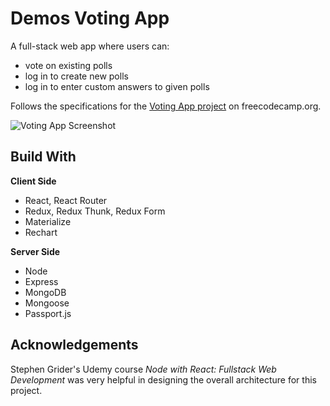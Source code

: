 # Demos Voting App

A full-stack web app where users can:

* vote on existing polls
* log in to create new polls
* log in to enter custom answers to given polls

Follows the specifications for the [Voting App project](https://www.freecodecamp.org/challenges/build-a-voting-app) on freecodecamp.org.

![Voting App Screenshot](https://i.imgur.com/bOuFWu9.png)

## Build With

**Client Side**

* React, React Router
* Redux, Redux Thunk, Redux Form
* Materialize
* Rechart

**Server Side**

* Node
* Express
* MongoDB
* Mongoose
* Passport.js

## Acknowledgements

Stephen Grider's Udemy course _Node with React: Fullstack Web Development_ was very helpful in designing the overall architecture for this project.

